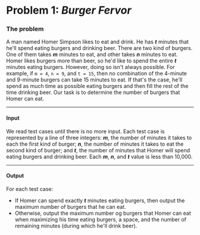 # Problem 1: _Burger Fervor_

### The problem

A man named Homer Simpson likes to eat and drink. He has _**t**_ minutes that he'll spend eating burgers and drinking
beer. There are two kind of burgers. One of them takes _**m**_ minutes to eat, and other takes _**n**_ minutes to eat.
&nbsp;&nbsp; Homer likes burgers more than beer, so he'd like to spend the entire _**t**_ minutes eating burgers.
However, doing so isn't always possible. For example, if `m = 4`, `n = 9`, and `t = 15`, then no combination of the
4-minute and 9-minute burgers can take 15 minutes to eat. If that's the case, he'll spend as much time as possible
eating burgers and then fill the rest of the time drinking beer. Our task is to determine the number of burgers that
Homer can eat.

---
#### Input
We read test cases until there is no more input. Each test case is represented by a line of three integers: _**m**_, the
number of minutes it takes to each the first kind of burger; _**n**_, the number of minutes it takes to eat the second
kind of burger; and _**t**_, the number of minutes that Homer will spend eating burgers and drinking beer. Each _**m**_,
_**n**_, and _**t**_ value is less than 10,000.

---
#### Output
For each test case:
- If Homer can spend exactly _**t**_ minutes eating burgers, then output the maximum number of burgers that he can eat.
- Otherwise, output the maximum number og burgers that Homer can eat when maximizing his time eating burgers, a space,
and the number of remaining minutes (during which he'll drink beer).

